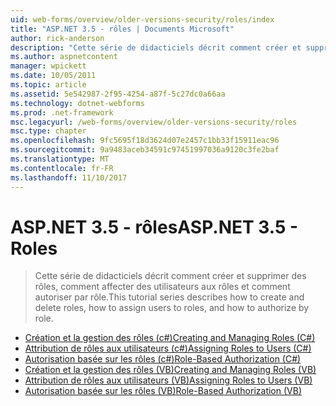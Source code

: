 ```yaml
---
uid: web-forms/overview/older-versions-security/roles/index
title: "ASP.NET 3.5 - rôles | Documents Microsoft"
author: rick-anderson
description: "Cette série de didacticiels décrit comment créer et supprimer des rôles, comment affecter des utilisateurs aux rôles et comment autoriser par rôle."
ms.author: aspnetcontent
manager: wpickett
ms.date: 10/05/2011
ms.topic: article
ms.assetid: 5e542987-2f95-4254-a87f-5c27dc0a66aa
ms.technology: dotnet-webforms
ms.prod: .net-framework
msc.legacyurl: /web-forms/overview/older-versions-security/roles
msc.type: chapter
ms.openlocfilehash: 9fc5695f18d3624d07e2457c1bb33f15911eac96
ms.sourcegitcommit: 9a9483aceb34591c97451997036a9120c3fe2baf
ms.translationtype: MT
ms.contentlocale: fr-FR
ms.lasthandoff: 11/10/2017
---
```

<a name="aspnet-35---roles"></a><span data-ttu-id="9ca60-103">ASP.NET 3.5 - rôles</span><span class="sxs-lookup"><span data-stu-id="9ca60-103">ASP.NET 3.5 - Roles</span></span>
====================
> <span data-ttu-id="9ca60-104">Cette série de didacticiels décrit comment créer et supprimer des rôles, comment affecter des utilisateurs aux rôles et comment autoriser par rôle.</span><span class="sxs-lookup"><span data-stu-id="9ca60-104">This tutorial series describes how to create and delete roles, how to assign users to roles, and how to authorize by role.</span></span>


- [<span data-ttu-id="9ca60-105">Création et la gestion des rôles (c#)</span><span class="sxs-lookup"><span data-stu-id="9ca60-105">Creating and Managing Roles (C#)</span></span>](creating-and-managing-roles-cs.md)
- [<span data-ttu-id="9ca60-106">Attribution de rôles aux utilisateurs (c#)</span><span class="sxs-lookup"><span data-stu-id="9ca60-106">Assigning Roles to Users (C#)</span></span>](assigning-roles-to-users-cs.md)
- [<span data-ttu-id="9ca60-107">Autorisation basée sur les rôles (c#)</span><span class="sxs-lookup"><span data-stu-id="9ca60-107">Role-Based Authorization (C#)</span></span>](role-based-authorization-cs.md)
- [<span data-ttu-id="9ca60-108">Création et la gestion des rôles (VB)</span><span class="sxs-lookup"><span data-stu-id="9ca60-108">Creating and Managing Roles (VB)</span></span>](creating-and-managing-roles-vb.md)
- [<span data-ttu-id="9ca60-109">Attribution de rôles aux utilisateurs (VB)</span><span class="sxs-lookup"><span data-stu-id="9ca60-109">Assigning Roles to Users (VB)</span></span>](assigning-roles-to-users-vb.md)
- [<span data-ttu-id="9ca60-110">Autorisation basée sur les rôles (VB)</span><span class="sxs-lookup"><span data-stu-id="9ca60-110">Role-Based Authorization (VB)</span></span>](role-based-authorization-vb.md)
